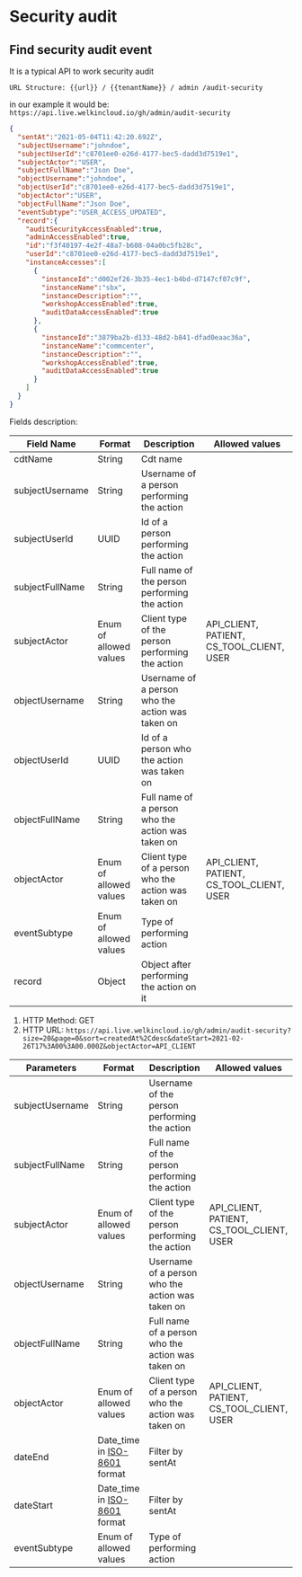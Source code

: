 # Security audit

## Find security audit event

It is a typical API to work security audit

`URL Structure: {{url}} / {{tenantName}} / admin /audit-security`

in our example it would be:
`https://api.live.welkincloud.io/gh/admin/audit-security`

```json
{
  "sentAt":"2021-05-04T11:42:20.692Z",
  "subjectUsername":"johndoe",
  "subjectUserId":"c8701ee0-e26d-4177-bec5-dadd3d7519e1",
  "subjectActor":"USER",
  "subjectFullName":"Json Doe",
  "objectUsername":"johndoe",
  "objectUserId":"c8701ee0-e26d-4177-bec5-dadd3d7519e1",
  "objectActor":"USER",
  "objectFullName":"Json Doe",
  "eventSubtype":"USER_ACCESS_UPDATED",
  "record":{
    "auditSecurityAccessEnabled":true,
    "adminAccessEnabled":true,
    "id":"f3f40197-4e2f-48a7-b608-04a0bc5fb28c",
    "userId":"c8701ee0-e26d-4177-bec5-dadd3d7519e1",
    "instanceAccesses":[
      {
        "instanceId":"d002ef26-3b35-4ec1-b4bd-d7147cf07c9f",
        "instanceName":"sbx",
        "instanceDescription":"",
        "workshopAccessEnabled":true,
        "auditDataAccessEnabled":true
      },
      {
        "instanceId":"3879ba2b-d133-48d2-b841-dfad0eaac36a",
        "instanceName":"commcenter",
        "instanceDescription":"",
        "workshopAccessEnabled":true,
        "auditDataAccessEnabled":true
      }
    ]
  }
}
```

Fields description:

Field Name |   Format  |  Description| Allowed values
---------  |   -----   |  ---------| -------
cdtName  | String |  Cdt name
subjectUsername |  String |  Username of a person performing the action
subjectUserId | UUID |  Id of a person performing the action
subjectFullName |  String |  Full name of the person performing the action
subjectActor |  Enum of allowed values   |  Client type of the person performing the action | API_CLIENT, PATIENT, CS_TOOL_CLIENT, USER
objectUsername |  String |  Username of a person who the action was taken on
objectUserId | UUID |  Id of a person who the action was taken on
objectFullName |  String |  Full name of a person who the action was taken on
objectActor |  Enum of allowed values | Client type of a person who the action was taken on | API_CLIENT, PATIENT, CS_TOOL_CLIENT, USER
eventSubtype | Enum of allowed values | Type of performing action
record |  Object |  Object after performing the action on it

1. HTTP Method: GET
2. HTTP URL: `https://api.live.welkincloud.io/gh/admin/audit-security?size=20&page=0&sort=createdAt%2Cdesc&dateStart=2021-02-26T17%3A00%3A00.000Z&objectActor=API_CLIENT`

Parameters| Format | Description | Allowed values
--------- | ----------- | -------- | -----------
subjectUsername | String | Username of the person performing the action
subjectFullName | String | Full name of the person performing the action
subjectActor | Enum of allowed values | Client type of the person performing the action | API_CLIENT, PATIENT, CS_TOOL_CLIENT, USER
objectUsername |  String |  Username of a person who the action was taken on
objectFullName |  String |  Full name of a person who the action was taken on
objectActor |  Enum of allowed values | Client type of a person who the action was taken on | API_CLIENT, PATIENT, CS_TOOL_CLIENT, USER
dateEnd | Date_time in [ISO-8601](https://en.wikipedia.org/wiki/ISO_8601) format | Filter by sentAt
dateStart | Date_time in [ISO-8601](https://en.wikipedia.org/wiki/ISO_8601) format | Filter by sentAt
eventSubtype | Enum of allowed values | Type of performing action
